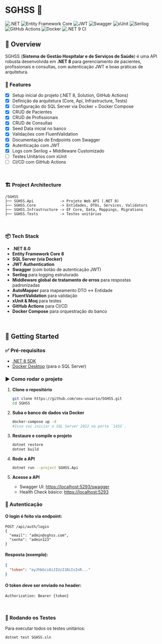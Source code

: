 # SGHSS 🏥

![.NET](https://img.shields.io/badge/.NET-8.0-512BD4?style=flat-square&logo=dotnet&logoColor=white)
![Entity Framework Core](https://img.shields.io/badge/Entity%20Framework%20Core-8.0-512BD4?style=flat-square&logo=dotnet&logoColor=white)
![JWT](https://img.shields.io/badge/JWT-Auth-000000?style=flat-square&logo=jsonwebtokens&logoColor=white)
![Swagger](https://img.shields.io/badge/Swagger-UI-85EA2D?style=flat-square&logo=swagger&logoColor=black)
![xUnit](https://img.shields.io/badge/xUnit-Testing-5B2A89?style=flat-square&logo=xunit&logoColor=white)
![Serilog](https://img.shields.io/badge/Serilog-Logging-512BD4?style=flat-square&logo=nuget&logoColor=white)
![GitHub Actions](https://img.shields.io/badge/CI/CD-GitHub%20Actions-2088FF?style=flat-square&logo=githubactions&logoColor=white)
![Docker](https://img.shields.io/badge/Docker-SQL%20Server-2496ED?style=flat-square&logo=docker&logoColor=white)
![.NET 9 CI](https://github.com/lucas-slva/SGHSS/actions/workflows/dotnet.yml/badge.svg)



## 📖 Overview
SGHSS (**Sistema de Gestão Hospitalar e de Serviços de Saúde**) é uma API robusta desenvolvida em **.NET 8** para gerenciamento de pacientes, profissionais e consultas, com autenticação JWT e boas práticas de arquitetura.


### 🚀 Features
- [x] Setup inicial do projeto (.NET 8, Solution, GitHub Actions)
- [x] Definição da arquitetura (Core, Api, Infrastructure, Tests)
- [x] Configuração do SQL Server via Docker + Docker Compose
- [x] CRUD de Pacientes
- [x] CRUD de Profissionais
- [x] CRUD de Consultas
- [x] Seed Data inicial no banco
- [x] Validações com FluentValidation
- [x] Documentação de Endpoints com Swagger
- [x] Autenticação com JWT
- [x] Logs com Serilog + Middleware Customizado
- [ ] Testes Unitários com xUnit
- [ ] CI/CD com GitHub Actions

&nbsp;

### 🏗️ Project Architecture
```
/SGHSS
├── SGHSS.Api            -> Projeto Web API (.NET 8)
├── SGHSS.Core           -> Entidades, DTOs, Services, Validators
├── SGHSS.Infrastructure -> EF Core, Data, Mappings, Migrations
├── SGHSS.Tests          -> Testes unitários
```

&nbsp;

### 📦 Tech Stack
- **.NET 8.0**
- **Entity Framework Core 8**
- **SQL Server (via Docker)**
- **JWT Authentication**
- **Swagger** (com botão de autenticação JWT)
- **Serilog** para logging estruturado
- **Middleware global de tratamento de erros** para respostas padronizadas
- **AutoMapper** para mapeamento DTO ↔ Entidade
- **FluentValidation** para validação
- **xUnit & Moq** para testes
- **GitHub Actions** para CI/CD
- **Docker Compose** para orquestração do banco

&nbsp;

## 🔧 Getting Started

### ✅ Pré-requisitos
- [.NET 8 SDK](https://dotnet.microsoft.com/en-us/download/dotnet/8.0)
- [Docker Desktop](https://www.docker.com/products/docker-desktop/) (para o SQL Server)

### ▶️ Como rodar o projeto

1. **Clone o repositório**
   ```bash
   git clone https://github.com/seu-usuario/SGHSS.git
   cd SGHSS
   ```
2. **Suba o banco de dados via Docker**

   ```bash
   docker-compose up -d
   #Isso vai iniciar o SQL Server 2022 na porta `1433`.
   ```

3. **Restaure e compile o projeto**

   ```bash
   dotnet restore
   dotnet build
   ```

4. **Rode a API**

   ```bash
   dotnet run --project SGHSS.Api
   ```

5. **Acesse a API**

    * Swagger UI: [https://localhost:5293/swagger](https://localhost:7001/swagger)
    * Health Check básico: [https://localhost:5293](https://localhost:7001)

### 🔑 Autenticação

#### O login é feito via endpoint:

```
POST /api/auth/login
{
  "email": "admin@sghss.com",
  "senha": "admin123"
}
```

#### Resposta (exemplo):

```json
{
  "token": "eyJhbGciOiJIUzI1NiIsInR..."
}
```

#### O token deve ser enviado no header:

```
Authorization: Bearer {token}
```

&nbsp;

### 🧪 Rodando os Testes

Para executar todos os testes unitários:

```bash
dotnet test SGHSS.sln
```


